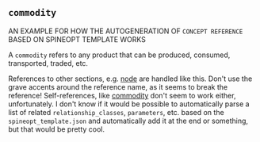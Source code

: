 ## `commodity`

AN EXAMPLE FOR HOW THE AUTOGENERATION OF `CONCEPT REFERENCE` BASED ON SPINEOPT TEMPLATE WORKS

A `commodity` refers to any product that can be produced, consumed, transported, traded, etc.

References to other sections, e.g. [node](@ref) are handled like this.
Don't use the grave accents around the reference name, as it seems to break the reference!
Self-references, like [commodity](@ref) don't seem to work either, unfortunately.
I don't know if it would be possible to automatically parse a list of related `relationship_classes`, `parameters`, etc.
based on the `spineopt_template.json` and automatically add it at the end or something, but that would be pretty cool.
